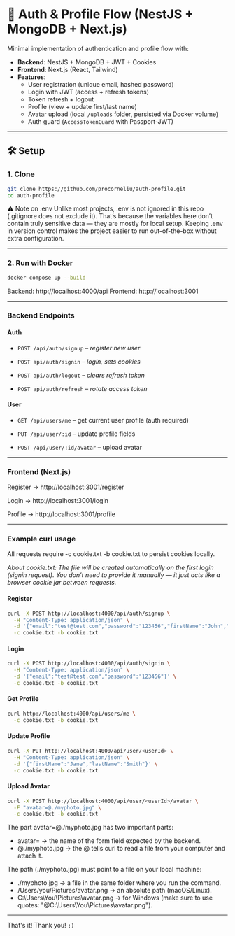 # 📌 Auth & Profile Flow (NestJS + MongoDB + Next.js)

Minimal implementation of authentication and profile flow with:

- **Backend**: NestJS + MongoDB + JWT + Cookies
- **Frontend**: Next.js (React, Tailwind)
- **Features**:
  - User registration (unique email, hashed password)
  - Login with JWT (access + refresh tokens)
  - Token refresh + logout
  - Profile (view + update first/last name)
  - Avatar upload (local `/uploads` folder, persisted via Docker volume)
  - Auth guard (`AccessTokenGuard` with Passport-JWT)

---

## 🛠️ Setup

### 1. Clone

```bash
git clone https://github.com/procorneliu/auth-profile.git
cd auth-profile
```

⚠️ Note on .env
Unlike most projects, .env is not ignored in this repo (.gitignore does not exclude it).
That’s because the variables here don’t contain truly sensitive data — they are mostly for local setup. Keeping .env in version control makes the project easier to run out-of-the-box without extra configuration.

---

### 2. Run with Docker

```bash
docker compose up --build
```

Backend: http://localhost:4000/api
Frontend: http://localhost:3001

---

### Backend Endpoints

#### Auth

- `POST /api/auth/signup` – _register new user_

- `POST api/auth/signin` – _login, sets cookies_

- `POST api/auth/logout` – _clears refresh token_

- `POST api/auth/refresh` – _rotate access token_

#### User

- `GET /api/users/me` – get current user profile (auth required)

- `PUT /api/user/:id` – update profile fields

- `POST /api/user/:id/avatar` – upload avatar

---

### Frontend (Next.js)

Register → http://localhost:3001/register

Login → http://localhost:3001/login

Profile → http://localhost:3001/profile

---

### Example curl usage

All requests require -c cookie.txt -b cookie.txt to persist cookies locally.

_About cookie.txt:
The file will be created automatically on the first login (signin request).
You don’t need to provide it manually — it just acts like a browser cookie jar between requests._

#### Register

```bash
curl -X POST http://localhost:4000/api/auth/signup \
  -H "Content-Type: application/json" \
  -d '{"email":"test@test.com","password":"123456","firstName":"John","lastName":"Doe"}' \
  -c cookie.txt -b cookie.txt
```

#### Login

```bash
curl -X POST http://localhost:4000/api/auth/signin \
  -H "Content-Type: application/json" \
  -d '{"email":"test@test.com","password":"123456"}' \
  -c cookie.txt -b cookie.txt
```

#### Get Profile

```bash
curl http://localhost:4000/api/users/me \
  -c cookie.txt -b cookie.txt
```

#### Update Profile

```bash
curl -X PUT http://localhost:4000/api/user/<userId> \
  -H "Content-Type: application/json" \
  -d '{"firstName":"Jane","lastName":"Smith"}' \
  -c cookie.txt -b cookie.txt
```

#### Upload Avatar

```bash
curl -X POST http://localhost:4000/api/user/<userId>/avatar \
  -F "avatar=@./myphoto.jpg" \
  -c cookie.txt -b cookie.txt
```

The part avatar=@./myphoto.jpg has two important parts:

- avatar= → the name of the form field expected by the backend.
- @./myphoto.jpg → the @ tells curl to read a file from your computer and attach it.

The path (./myphoto.jpg) must point to a file on your local machine:

- ./myphoto.jpg → a file in the same folder where you run the command.
- /Users/you/Pictures/avatar.png → an absolute path (macOS/Linux).
- C:\Users\You\Pictures\avatar.png → for Windows (make sure to use quotes: "@C:\Users\You\Pictures\avatar.png").

---

That's it! Thank you! `:)`
